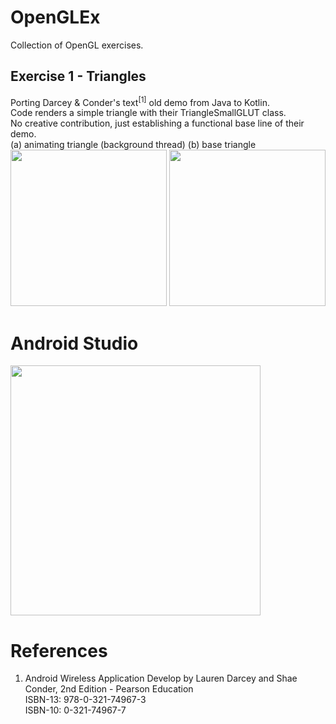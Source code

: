 # OpenGLEx
Collection of OpenGL exercises.

## Exercise 1 - Triangles 
Porting Darcey & Conder's text<sup>[1]</sup> old demo from Java to Kotlin. \
Code renders a simple triangle with their TriangleSmallGLUT class. \
No creative contribution, just establishing a functional base line of their demo. \
(a) animating triangle (background thread) (b) base triangle \
<img width="250" src="https://user-images.githubusercontent.com/1282659/183309371-5df12301-39d4-4b17-a396-75f476537d72.jpg"> <img width="250" src="https://user-images.githubusercontent.com/1282659/183309374-d6428fae-b1c3-4542-a661-57d0e4316234.jpg">

# Android Studio
<img width="400" src="https://user-images.githubusercontent.com/1282659/183309458-64d0e21c-bc3a-4315-9f4c-efcdeb218d80.png">

# References

1. Android Wireless Application Develop by Lauren Darcey and Shae Conder, 2nd Edition - Pearson Education \
ISBN-13: 978-0-321-74967-3 \
ISBN-10: 0-321-74967-7
